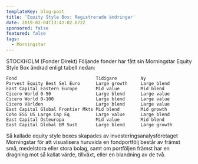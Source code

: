 ```yaml
---
templateKey: blog-post
title: 'Equity Style Box: Registrerade ändringar'
date: 2019-02-04T13:42:02.672Z
sponsored: false
featured: false
tags:
  - Morningstar
---
```

STOCKHOLM (Fonder Direkt) Följande fonder har fått sin Morningstar Equity Style Box ändrad enligt tabell nedan:

```
Fond                              Tidigare         Ny          
Parvest Equity Best Sel Euro      Large growth     Large blend 
East Capital Eastern Europe       Mid value        Mid blend   
Cicero World 0-50                 Large blend      Large value 
Cicero World 0-100                Large blend      Large value 
Cicero Världen                    Large blend      Large value 
East Capital Global Frontier Mkts Mid blend        Mid growth  
Coho ESG US Large Cap Eq          Large value      Large blend 
East Capital Östeuropa            Mid value        Mid blend   
East Capital Global EM Sust       Large blend      Large growth
```
Så kallade equity style boxes skapades av investeringsanalysföretaget Morningstar för att visualisera huruvida en fondportfölj består av främst små, medelstora eller stora bolag, samt om portföljen främst har en dragning mot så kallat värde, tillväxt, eller en blandning av de två.
